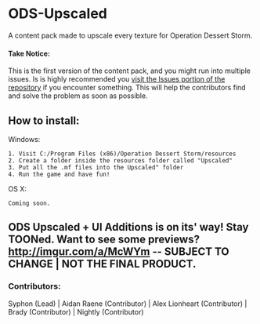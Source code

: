 # ODS-Upscaled
A content pack made to upscale every texture for Operation Dessert Storm.


#### Take Notice:
This is the first version of the content pack, and you might run into multiple issues. Is is highly recommended you [visit the Issues portion of the repository](https://github.com/sypion/ODS-Upscaled/issues) if you encounter something. This will help the contributors find and solve the problem as soon as possible.

## How to install:

Windows:

```
1. Visit C:/Program Files (x86)/Operation Dessert Storm/resources
2. Create a folder inside the resources folder called "Upscaled"
3. Put all the .mf files into the Upscaled" folder
4. Run the game and have fun!
```

OS X:
```
Coming soon.
```

## ODS Upscaled + UI Additions is on its' way! Stay TOONed. Want to see some previews? http://imgur.com/a/McWYm -- SUBJECT TO CHANGE | NOT THE FINAL PRODUCT.

### Contributors:

Syphon (Lead) | Aidan Raene (Contributor) | Alex Lionheart (Contributor) | Brady (Contributor) | Nightly (Contributor)
